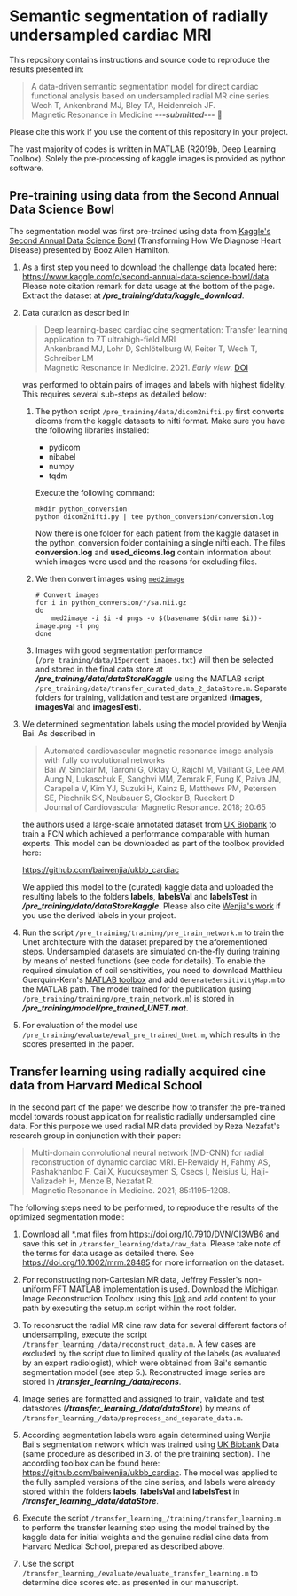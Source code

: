 # Semantic segmentation of radially undersampled cardiac MRI

This repository contains instructions and source code to reproduce the results presented in:

> A data-driven semantic segmentation model for direct cardiac functional analysis based on undersampled radial MR cine series.  
> Wech T, Ankenbrand MJ, Bley TA, Heidenreich JF.  
> Magnetic Resonance in Medicine ***---submitted---*** &#x1F34E;

Please cite this work if you use the content of this repository in your project.

The vast majority of codes is written in MATLAB (R2019b, Deep Learning Toolbox). Solely the pre-processing of kaggle images is provided as python software.

## Pre-training using data from the Second Annual Data Science Bowl

The segmentation model was first pre-trained using data from [Kaggle's Second Annual Data Science Bowl](https://www.kaggle.com/c/second-annual-data-science-bowl) (Transforming How We Diagnose Heart Disease) presented by Booz Allen Hamilton. 

1.  As a first step you need to download the challenge data located here: https://www.kaggle.com/c/second-annual-data-science-bowl/data. Please note citation remark for data usage at the bottom of the page. Extract the dataset at ***/pre_training/data/kaggle_download***.

2.  Data curation as described in

    >Deep learning-based cardiac cine segmentation: Transfer learning application to 7T ultrahigh-field MRI  
    >Ankenbrand MJ, Lohr D, Schlötelburg W, Reiter T, Wech T, Schreiber LM  
    >Magnetic Resonance in Medicine. 2021. *Early view*. [DOI](https://doi.org/10.1002/mrm.28822)

    was performed to obtain pairs of images and labels with highest fidelity. This requires several sub-steps as detailed below:
    
    1.  The python script `/pre_training/data/dicom2nifti.py` first converts dicoms from the kaggle datasets to nifti format. Make sure you have the following libraries 
        installed:
        - pydicom  
        - nibabel  
        - numpy  
        - tqdm


        Execute the following command:  
            

        ```{bash}
        mkdir python_conversion
        python dicom2nifti.py | tee python_conversion/conversion.log
        ```
      

        Now there is one folder for each patient from the kaggle dataset in the python_conversion folder containing a single nifti each.
        The files **conversion.log** and **used_dicoms.log** contain information about which images were used and the reasons for excluding files.
       
    2.  We then convert images using [`med2image`](https://github.com/FNNDSC/med2image)  
    
        ```  
        # Convert images
        for i in python_conversion/*/sa.nii.gz
        do
            med2image -i $i -d pngs -o $(basename $(dirname $i))-image.png -t png
        done
        ```    
    3.  Images with good segmentation performance (`/pre_training/data/15percent_images.txt`) will then be selected and stored in the final data store at ***/pre_training/data/dataStoreKaggle*** using the MATLAB script `/pre_training/data/transfer_curated_data_2_dataStore.m`. Separate folders for training, validation and test are organized (**images**, **imagesVal** and **imagesTest**).


3.  We determined segmentation labels using the model provided by Wenjia Bai. As described in

    >Automated cardiovascular magnetic resonance image analysis with fully convolutional networks  
    >Bai W, Sinclair M, Tarroni G, Oktay O, Rajchl M, Vaillant G, Lee AM, Aung N, Lukaschuk E, Sanghvi MM, Zemrak F, Fung K, Paiva JM, Carapella V, Kim YJ, Suzuki H, Kainz B,      Matthews PM, Petersen SE, Piechnik SK, Neubauer S, Glocker B, Rueckert D  
    >Journal of Cardiovascular Magnetic Resonance. 2018; 20:65  

    the authors used a large-scale annotated dataset from [UK Biobank](https://www.ukbiobank.ac.uk/) to train a FCN which achieved a performance comparable with human experts.       This model can be downloaded as part of the toolbox provided here:

    https://github.com/baiwenjia/ukbb_cardiac

    We applied this model to the (curated) kaggle data and uploaded the resulting labels to the folders **labels**, **labelsVal** and **labelsTest** in ***/pre_training/data/dataStoreKaggle***. Please also cite [Wenjia's work](https://github.com/baiwenjia/ukbb_cardiac#references) if you use the derived labels in your project.
    

4.  Run the script `/pre_training/training/pre_train_network.m` to train the Unet architecture with the dataset prepared by the aforementioned steps. Undersampled datasets are simulated on-the-fly during training by means of nested functions (see code for details). To enable the required simulation of coil sensitivities, you need to download Matthieu Guerquin-Kern's [MATLAB toolbox](http://bigwww.epfl.ch/algorithms/mri-reconstruction/code_v1-0.zip) and add `GenerateSensitivityMap.m` to the MATLAB path. The model trained for the publication (using `/pre_training/training/pre_train_network.m`) is stored in ***/pre_training/model/pre_trained_UNET.mat***.

5. For evaluation of the model use `/pre_training/evaluate/eval_pre_trained_Unet.m`, which results in the scores presented in the paper.

## Transfer learning using radially acquired cine data from Harvard Medical School

In the second part of the paper we describe how to transfer the pre-trained model towards robust application for realistic radially undersampled cine data.
For this purpose we used radial MR data provided by Reza Nezafat's research group in conjunction with their paper:

> Multi-domain convolutional neural network (MD-CNN) for radial reconstruction of dynamic cardiac MRI. 
> El-Rewaidy H, Fahmy AS, Pashakhanloo F, Cai X, Kucukseymen S, Csecs I, Neisius U, Haji-Valizadeh H, Menze B, Nezafat R.  
> Magnetic Resonance in Medicine. 2021; 85:1195–1208.  

The following steps need to be performed, to reproduce the results of the optimized segmentation model:

1.  Download all *.mat files from https://doi.org/10.7910/DVN/CI3WB6 and save this set in `/transfer_learning/data/raw_data`. Please take note of the terms for data usage as detailed there. See https://doi.org/10.1002/mrm.28485 for more information on the dataset. 
    
2.  For reconstructing non-Cartesian MR data, Jeffrey Fessler's non-uniform FFT MATLAB implementation is used. Download the Michigan Image Reconstruction Toolbox using this [link](https://web.eecs.umich.edu/~fessler/irt/irt/) and add content to your path by executing the setup.m script within the root folder.
  
3.  To reconsruct the radial MR cine raw data for several different factors of undersampling, execute the script `/transfer_learning_/data/reconstruct_data.m`. A few cases are excluded by the script due to limited quality of the labels (as evaluated by an expert radiologist), which were obtained from Bai's semantic segmentation model (see step 5.). Reconstructed image series are stored in ***/transfer_learning_/data/recons***.

4.  Image series are formatted and assigned to train, validate and test datastores (***/transfer_learning_/data/dataStore***) by means of `/transfer_learning_/data/preprocess_and_separate_data.m`.

5.  According segmentation labels were again determined using Wenjia Bai's segmentation network which was trained using [UK Biobank](https://www.ukbiobank.ac.uk/) Data (same procedure as described in 3. of the pre training section). The according toolbox can be found here: https://github.com/baiwenjia/ukbb_cardiac. The model was applied to the fully sampled versions of the cine series, and labels were already stored within the folders **labels**, **labelsVal** and **labelsTest** in ***/transfer_learning_/data/dataStore***.

6.  Execute the script `/transfer_learning_/training/transfer_learning.m` to perform the transfer learning step using the model trained by the kaggle data for initial weights and the genuine radial cine data from Harvard Medical School, prepared as described above.

7.  Use the script `/transfer_learning_/evaluate/evaluate_transfer_learning.m` to determine dice scores etc. as presented in our manuscript.




